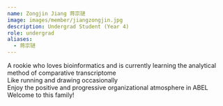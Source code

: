 ```yaml
---
name: Zongjin Jiang 蒋宗琎
image: images/member/jiangzongjin.jpg
description: Undergrad Student (Year 4)
role: undergrad
aliases:
  - 蒋宗琎
---
```


<centre>
A rookie who loves bioinformatics and is currently learning the analytical method of comparative transcriptome<br>
Like running and drawing occasionally<br>
Enjoy the positive and progressive organizational atmosphere in ABEL<br>
Welcome to this family!
</centre>
